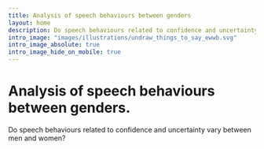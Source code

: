 ```yaml
---
title: Analysis of speech behaviours between genders
layout: home
description: Do speech behaviours related to confidence and uncertainty vary between men and women?
intro_image: "images/illustrations/undraw_things_to_say_ewwb.svg"
intro_image_absolute: true
intro_image_hide_on_mobile: true
---
```


# Analysis of speech behaviours between genders.

Do speech behaviours related to confidence and uncertainty vary between men and women?
